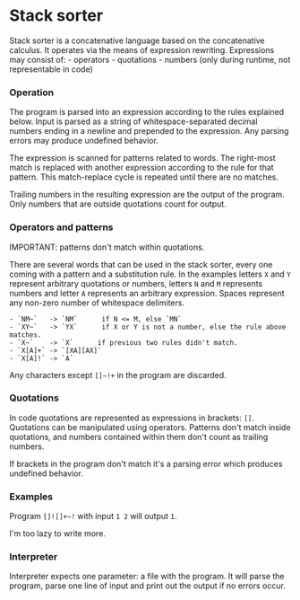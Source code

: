 # Stack sorter

Stack sorter is a concatenative language based on the concatenative calculus.
It operates via the means of expression rewriting.
Expressions may consist of:
    - operators
    - quotations
    - numbers (only during runtime, not representable in code)


### Operation

The program is parsed into an expression according to the rules explained
below. Input is parsed as a string of whitespace-separated decimal numbers
ending in a newline and prepended to the expression. Any parsing errors may
produce undefined behavior.

The expression is scanned for patterns related to words. The right-most
match is replaced with another expression according to the rule for that
pattern. This match-replace cycle is repeated until there are no matches.

Trailing numbers in the resulting expression are the output of the program.
Only numbers that are outside quotations count for output.


### Operators and patterns

IMPORTANT: patterns don't match within quotations.

There are several words that can be used in the stack sorter, every one
coming with a pattern and a substitution rule. In the examples letters
`X` and `Y` represent arbitrary quotations or numbers, letters `N` and `M`
represents numbers and letter `A` represents an arbitrary expression.
Spaces represent any non-zero number of whitespace delimiters.

    - `NM~`   -> `NM`      if N <= M, else `MN`
    - `XY~`   -> `YX`      if X or Y is not a number, else the rule above matches.
    - `X~`    -> `X`      if previous two rules didn't match.
    - `X[A]+` -> `[XA][AX]`
    - `X[A]!` -> `A`

Any characters except `[]~!+` in the program are discarded.


### Quotations

In code quotations are represented as expressions in brackets: `[]`.
Quotations can be manipulated using operators. Patterns don't match
inside quotations, and numbers contained within them don't count as
trailing numbers.

If brackets in the program don't match it's a parsing error which
produces undefined behavior.


### Examples

Program `[]![]+~!` with input `1 2` will output `1`.

I'm too lazy to write more.


### Interpreter

Interpreter expects one parameter: a file with the program. It will parse the program,
parse one line of input and print out the output if no errors occur.